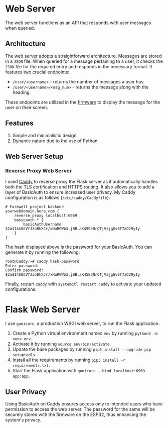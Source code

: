 # Web Server

The web server functions as an API that responds with user messages when queried.

## Architecture
The web server adopts a straightforward architecture. Messages are stored in a `JSON` file. When queried for a message pertaining to a user, it checks the `JSON` file for the required entry and responds in the necessary format. It features two crucial endpoints:
- `/user/<username>` - returns the number of messages a user has.
- `/user/<username>/<msg_num>` - returns the message along with the heading.

These endpoints are utilized in the [firmware](../firmware/) to display the message for the user on their screen.

## Features
1. Simple and minimalistic design.
2. Dynamic nature due to the use of Python.

## Web Server Setup

### Reverse Proxy Web Server
I used [Caddy](https://caddyserver.com/) to reverse proxy the Flask server as it automatically handles both the TLS certification and HTTPS routing. It also allows you to add a layer of BasicAuth to ensure increased user privacy. My Caddy configuration is as follows (`/etc/caddy/Caddyfile`):

```
# Farewell project backend
yourwebdomain.here.com {
	reverse_proxy localhost:6969
	basicauth * {
		basicAuthUsername $2a$14$8dVYJ3oBhXJr/xNuRGWb3.jBB.aK45EeNrQTjVzjgGv6T7aO29yIy
	}
}
```

The hash displayed above is the password for your BasicAuth. You can generate it by running the following:

```
root@caddy:~# caddy hash-password 
Enter password: 
Confirm password: 
$2a$14$8dVYJ3oBhXJr/xNuRGWb3.jBB.aK45EeNrQTjVzjgGv6T7aO29yIy
```

Finally, restart `caddy` with `systemctl restart caddy` to activate your updated configurations.

# Flask Web Server
I use `gunicorn`, a production WSGI web server, to run the Flask application.
1. Create a Python virtual environment named `env` by running `python3 -m venv env`.
2. Activate it by running `source env/bin/activate`.
3. Update the base packages by running `pip3 install --upgrade pip setuptools`.
4. Install all the requirements by running `pip3 install -r requirements.txt`.
5. Start the Flask application with `gunicorn --bind localhost:6969 app:app`.

## User Privacy
Using BasicAuth on Caddy ensures access only to intended users who have permission to access the web server. The password for the same will be securely stored with the firmware on the ESP32, thus enhancing the system's privacy.
